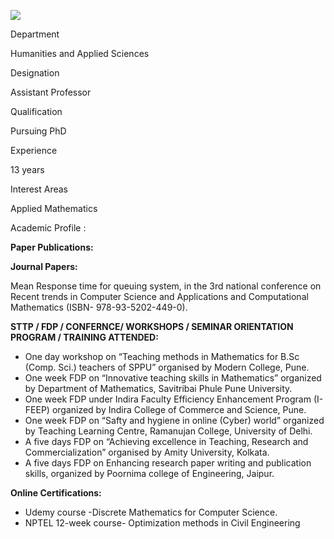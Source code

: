 [![](/sites/default/files/styles/faculty_images/public/2025-05/Nirmala%20Varnekar.jpg?itok=FRf3BX7G)](/sites/default/files/2025-05/Nirmala%20Varnekar.jpg)

Department

Humanities and Applied Sciences

Designation

Assistant Professor

Qualification

Pursuing PhD

Experience

13 years

Interest Areas

Applied Mathematics

Academic Profile :

**Paper Publications:**

**Journal Papers:**

Mean Response time for queuing system, in the 3rd national conference on Recent trends in Computer Science and Applications and Computational Mathematics (ISBN- 978-93-5202-449-0).

**STTP / FDP / CONFERNCE/ WORKSHOPS / SEMINAR ORIENTATION PROGRAM / TRAINING ATTENDED:**

* One day workshop on “Teaching methods in Mathematics for B.Sc (Comp. Sci.) teachers of SPPU” organised by Modern College, Pune.
* One week FDP on “Innovative teaching skills in Mathematics” organized by Department of Mathematics, Savitribai Phule Pune University.
* One week FDP under Indira Faculty Efficiency Enhancement Program (I-FEEP) organized by Indira College of Commerce and Science, Pune.
* One week FDP on “Safty and hygiene in online (Cyber) world” organized by Teaching Learning Centre, Ramanujan College, University of Delhi.
* A five days FDP on “Achieving excellence in Teaching, Research and Commercialization” organised by Amity University, Kolkata.
* A five days FDP on Enhancing research paper writing and publication skills, organized by Poornima college of Engineering, Jaipur.

**Online Certifications:**

* Udemy course -Discrete Mathematics for Computer Science.
* NPTEL 12-week course- Optimization methods in Civil Engineering